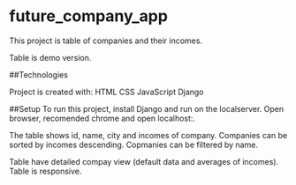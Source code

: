 # future_company_app

This project is table of companies and their incomes.

Table is demo version.

##Technologies

Project is created with:
HTML
CSS
JavaScript
Django

##Setup
To run this project, install Django and run on the localserver. Open browser, recomended chrome and open localhost:.

The table shows id, name, city and incomes of company.
Companies can be sorted by incomes descending.
Copmanies can be filtered by name.

Table have detailed compay view (default data and averages of incomes).
Table is responsive.
